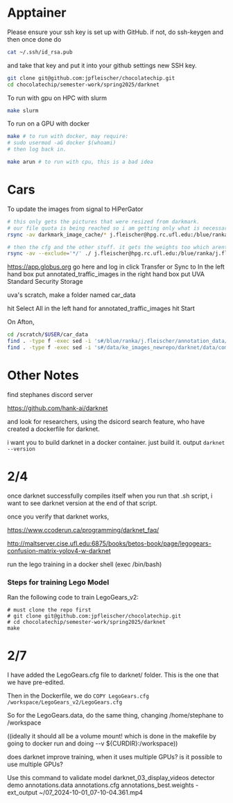 # Apptainer

Please ensure your ssh key is set up with GitHub.
if not, do ssh-keygen and then once done do 

```bash
cat ~/.ssh/id_rsa.pub
```

and take that key and put it into your github settings new SSH key.


```bash
git clone git@github.com:jpfleischer/chocolatechip.git
cd chocolatechip/semester-work/spring2025/darknet
```
To run with gpu on HPC with slurm

```bash
make slurm
```

To run on a GPU with docker

```bash
make # to run with docker, may require:
# sudo usermod -aG docker $(whoami)
# then log back in.

make arun # to run with cpu, this is a bad idea
```

# Cars

To update the images from signal to HiPerGator

```bash
# this only gets the pictures that were resized from darkmark.
# our file quota is being reached so i am getting only what is necessary
rsync -av darkmark_image_cache/* j.fleischer@hpg.rc.ufl.edu:/blue/ranka/j.fleischer/annotation_data/darkmark_image_cache/.

# then the cfg and the other stuff. it gets the weights too which arent necessary .....
rsync -av --exclude='*/' ./ j.fleischer@hpg.rc.ufl.edu:/blue/ranka/j.fleischer/annotation_data/.
```

https://app.globus.org go here and log in
click Transfer or Sync to
In the left hand box put annotated_traffic_images
in the right hand box put UVA Standard Security Storage

uva's scratch, make  a folder named car_data

hit Select All in the left hand for annotated_traffic_images 
hit Start

On Afton,

```bash
cd /scratch/$USER/car_data
find . -type f -exec sed -i 's#/blue/ranka/j.fleischer/annotation_data/#/scratch/dje5dj/car_data/#g' {} +
find . -type f -exec sed -i 's#/data/ke_images_newrepo/darknet/data/combined/#/scratch/dje5dj/car_data/#g' {} +
```

# Other Notes

find stephanes discord server

https://github.com/hank-ai/darknet


and look for researchers, using the
dsicord search feature, who have created
a dockerfile for darknet.



i want you to build darknet in a docker container.
just build it.
output `darknet --version`


# 2/4

once darknet successfully compiles itself when you run that
.sh script, i want to see darknet version at the end of that
script.

once you verify that darknet works,

https://www.ccoderun.ca/programming/darknet_faq/

http://maltserver.cise.ufl.edu:6875/books/betos-book/page/legogears-confusion-matrix-yolov4-w-darknet

run the lego training in a docker shell (exec /bin/bash)  


### Steps for training Lego Model  

Ran the following code to train LegoGears_v2:  

```
# must clone the repo first
# git clone git@github.com:jpfleischer/chocolatechip.git
# cd chocolatechip/semester-work/spring2025/darknet
make
```



# 2/7

I have added the LegoGears.cfg file to darknet/ folder.
This is the one that we have pre-edited.

Then in the Dockerfile, we do 
`COPY LegoGears.cfg /workspace/LegoGears_v2/LegoGears.cfg`

So for the LegoGears.data, do the same thing,
changing /home/stephane to /workspace

((ideally it should all be a volume mount! which is done in the
makefile by going to docker run and doing --v ${CURDIR}:/workspace))

does darknet improve training, when it uses multiple GPUs? is it possible
to use multiple GPUs?


Use this command to validate model
darknet_03_display_videos detector demo annotations.data annotations.cfg annotations_best.weights -ext_output ~/07_2024-10-01_07-10-04.361.mp4
